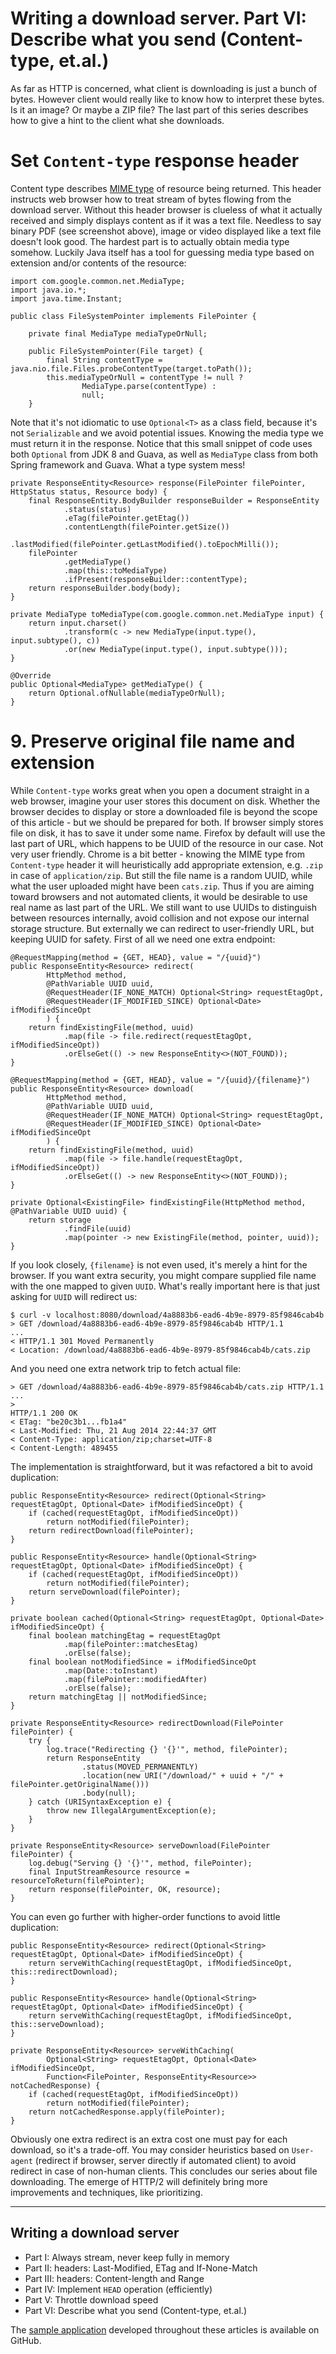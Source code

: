 # Writing a download server. Part VI: Describe what you send (Content-type, et.al.)

As far as HTTP is concerned, what client is downloading is just a bunch of bytes. However client would really like to know how to interpret these bytes. Is it an image? Or maybe a ZIP file? The last part of this series describes how to give a hint to the client what she downloads.

# Set `Content-type` response header

Content type describes [MIME type](https://en.wikipedia.org/wiki/Internet_media_type) of resource being returned. This header instructs web browser how to treat stream of bytes flowing from the download server. Without this header browser is clueless of what it actually received and simply displays content as if it was a text file. Needless to say binary PDF (see screenshot above), image or video displayed like a text file doesn't look good. The hardest part is to actually obtain media type somehow. Luckily Java itself has a tool for guessing media type based on extension and/or contents of the resource:

	import com.google.common.net.MediaType;
	import java.io.*;
	import java.time.Instant;

	public class FileSystemPointer implements FilePointer {

		private final MediaType mediaTypeOrNull;

		public FileSystemPointer(File target) {
			final String contentType = java.nio.file.Files.probeContentType(target.toPath());
			this.mediaTypeOrNull = contentType != null ?
					MediaType.parse(contentType) :
					null;
		}

Note that it's not idiomatic to use `Optional<T>` as a class field, because it's not `Serializable` and we avoid potential issues. Knowing the media type we must return it in the response. Notice that this small snippet of code uses both `Optional` from JDK 8 and Guava, as well as `MediaType` class from both Spring framework and Guava. What a type system mess!

	private ResponseEntity<Resource> response(FilePointer filePointer, HttpStatus status, Resource body) {
		final ResponseEntity.BodyBuilder responseBuilder = ResponseEntity
				.status(status)
				.eTag(filePointer.getEtag())
				.contentLength(filePointer.getSize())
				.lastModified(filePointer.getLastModified().toEpochMilli());
		filePointer
				.getMediaType()
				.map(this::toMediaType)
				.ifPresent(responseBuilder::contentType);
		return responseBuilder.body(body);
	}

	private MediaType toMediaType(com.google.common.net.MediaType input) {
		return input.charset()
				.transform(c -> new MediaType(input.type(), input.subtype(), c))
				.or(new MediaType(input.type(), input.subtype()));
	}

	@Override
	public Optional<MediaType> getMediaType() {
		return Optional.ofNullable(mediaTypeOrNull);
	}


# 9. Preserve original file name and extension

While `Content-type` works great when you open a document straight in a web browser, imagine your user stores this document on disk. Whether the browser decides to display or store a downloaded file is beyond the scope of this article - but we should be prepared for both. If browser simply stores file on disk, it has to save it under some name. Firefox by default will use the last part of URL, which happens to be UUID of the resource in our case. Not very user friendly. Chrome is a bit better - knowing the MIME type from `Content-type` header it will heuristically add appropriate extension, e.g. `.zip` in case of `application/zip`. But still the file name is a random UUID, while what the user uploaded might have been `cats.zip`. Thus if you are aiming toward browsers and not automated clients, it would be desirable to use real name as last part of the URL. We still want to use UUIDs to distinguish between resources internally, avoid collision and not expose our internal storage structure. But externally we can redirect to user-friendly URL, but keeping UUID for safety. First of all we need one extra endpoint:

	@RequestMapping(method = {GET, HEAD}, value = "/{uuid}")
	public ResponseEntity<Resource> redirect(
			HttpMethod method,
			@PathVariable UUID uuid,
			@RequestHeader(IF_NONE_MATCH) Optional<String> requestEtagOpt,
			@RequestHeader(IF_MODIFIED_SINCE) Optional<Date> ifModifiedSinceOpt
			) {
		return findExistingFile(method, uuid)
				.map(file -> file.redirect(requestEtagOpt, ifModifiedSinceOpt))
				.orElseGet(() -> new ResponseEntity<>(NOT_FOUND));
	}

	@RequestMapping(method = {GET, HEAD}, value = "/{uuid}/{filename}")
	public ResponseEntity<Resource> download(
			HttpMethod method,
			@PathVariable UUID uuid,
			@RequestHeader(IF_NONE_MATCH) Optional<String> requestEtagOpt,
			@RequestHeader(IF_MODIFIED_SINCE) Optional<Date> ifModifiedSinceOpt
			) {
		return findExistingFile(method, uuid)
				.map(file -> file.handle(requestEtagOpt, ifModifiedSinceOpt))
				.orElseGet(() -> new ResponseEntity<>(NOT_FOUND));
	}

	private Optional<ExistingFile> findExistingFile(HttpMethod method, @PathVariable UUID uuid) {
		return storage
				.findFile(uuid)
				.map(pointer -> new ExistingFile(method, pointer, uuid));
	}

If you look closely, `{filename}` is not even used, it's merely a hint for the browser. If you want extra security, you might compare supplied file name with the one mapped to given `UUID`. What's really important here is that just asking for `UUID` will redirect us:

	$ curl -v localhost:8080/download/4a8883b6-ead6-4b9e-8979-85f9846cab4b
	> GET /download/4a8883b6-ead6-4b9e-8979-85f9846cab4b HTTP/1.1
	...
	< HTTP/1.1 301 Moved Permanently
	< Location: /download/4a8883b6-ead6-4b9e-8979-85f9846cab4b/cats.zip

And you need one extra network trip to fetch actual file:

	> GET /download/4a8883b6-ead6-4b9e-8979-85f9846cab4b/cats.zip HTTP/1.1
	...
	> 
	HTTP/1.1 200 OK
	< ETag: "be20c3b1...fb1a4"
	< Last-Modified: Thu, 21 Aug 2014 22:44:37 GMT
	< Content-Type: application/zip;charset=UTF-8
	< Content-Length: 489455

The implementation is straightforward, but it was refactored a bit to avoid duplication:

	public ResponseEntity<Resource> redirect(Optional<String> requestEtagOpt, Optional<Date> ifModifiedSinceOpt) {
		if (cached(requestEtagOpt, ifModifiedSinceOpt))
			return notModified(filePointer);
		return redirectDownload(filePointer);
	}

	public ResponseEntity<Resource> handle(Optional<String> requestEtagOpt, Optional<Date> ifModifiedSinceOpt) {
		if (cached(requestEtagOpt, ifModifiedSinceOpt))
			return notModified(filePointer);
		return serveDownload(filePointer);
	}

	private boolean cached(Optional<String> requestEtagOpt, Optional<Date> ifModifiedSinceOpt) {
		final boolean matchingEtag = requestEtagOpt
				.map(filePointer::matchesEtag)
				.orElse(false);
		final boolean notModifiedSince = ifModifiedSinceOpt
				.map(Date::toInstant)
				.map(filePointer::modifiedAfter)
				.orElse(false);
		return matchingEtag || notModifiedSince;
	}

	private ResponseEntity<Resource> redirectDownload(FilePointer filePointer) {
		try {
			log.trace("Redirecting {} '{}'", method, filePointer);
			return ResponseEntity
					.status(MOVED_PERMANENTLY)
					.location(new URI("/download/" + uuid + "/" + filePointer.getOriginalName()))
					.body(null);
		} catch (URISyntaxException e) {
			throw new IllegalArgumentException(e);
		}
	}

	private ResponseEntity<Resource> serveDownload(FilePointer filePointer) {
		log.debug("Serving {} '{}'", method, filePointer);
		final InputStreamResource resource = resourceToReturn(filePointer);
		return response(filePointer, OK, resource);
	}

You can even go further with higher-order functions to avoid little duplication:

	public ResponseEntity<Resource> redirect(Optional<String> requestEtagOpt, Optional<Date> ifModifiedSinceOpt) {
		return serveWithCaching(requestEtagOpt, ifModifiedSinceOpt, this::redirectDownload);
	}

	public ResponseEntity<Resource> handle(Optional<String> requestEtagOpt, Optional<Date> ifModifiedSinceOpt) {
		return serveWithCaching(requestEtagOpt, ifModifiedSinceOpt, this::serveDownload);
	}

	private ResponseEntity<Resource> serveWithCaching(
			Optional<String> requestEtagOpt, Optional<Date> ifModifiedSinceOpt, 
			Function<FilePointer, ResponseEntity<Resource>> notCachedResponse) {
		if (cached(requestEtagOpt, ifModifiedSinceOpt))
			return notModified(filePointer);
		return notCachedResponse.apply(filePointer);
	}

Obviously one extra redirect is an extra cost one must pay for each download, so it's a trade-off. You may consider heuristics based on `User-agent` (redirect if browser, server directly if automated client) to avoid redirect in case of non-human clients. This concludes our series about file downloading. The emerge of HTTP/2 will definitely bring more improvements and techniques, like prioritizing.


---

## Writing a download server

* Part I: Always stream, never keep fully in memory
* Part II: headers: Last-Modified, ETag and If-None-Match
* Part III: headers: Content-length and Range
* Part IV: Implement `HEAD` operation (efficiently)
* Part V: Throttle download speed
* Part VI: Describe what you send (Content-type, et.al.)

The [sample application](https://github.com/nurkiewicz/download-server) developed throughout these articles is available on GitHub.